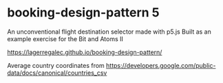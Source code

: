 # booking-design-pattern 5

An unconventional flight destination selector made with p5.js
Built as an example exercise for the Bit and Atoms II

https://lagerregalec.github.io/booking-design-pattern/

Average country coordinates from https://developers.google.com/public-data/docs/canonical/countries_csv
